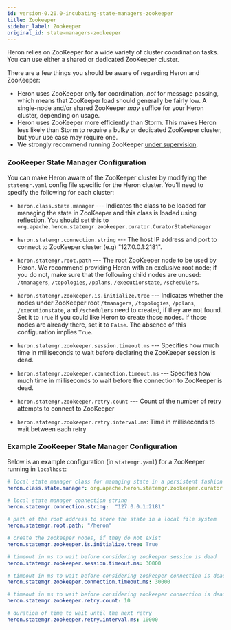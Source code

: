 ```yaml
---
id: version-0.20.0-incubating-state-managers-zookeeper
title: Zookeeper
sidebar_label: Zookeeper
original_id: state-managers-zookeeper
---
```

<!--
    Licensed to the Apache Software Foundation (ASF) under one
    or more contributor license agreements.  See the NOTICE file
    distributed with this work for additional information
    regarding copyright ownership.  The ASF licenses this file
    to you under the Apache License, Version 2.0 (the
    "License"); you may not use this file except in compliance
    with the License.  You may obtain a copy of the License at
      http://www.apache.org/licenses/LICENSE-2.0
    Unless required by applicable law or agreed to in writing,
    software distributed under the License is distributed on an
    "AS IS" BASIS, WITHOUT WARRANTIES OR CONDITIONS OF ANY
    KIND, either express or implied.  See the License for the
    specific language governing permissions and limitations
    under the License.
-->

Heron relies on ZooKeeper for a wide variety of cluster coordination tasks. You
can use either a shared or dedicated ZooKeeper cluster.

There are a few things you should be aware of regarding Heron and ZooKeeper:

* Heron uses ZooKeeper only for coordination, *not* for message passing, which
  means that ZooKeeper load should generally be fairly low. A single-node
  and/or shared ZooKeeper *may* suffice for your Heron cluster, depending on
  usage.
* Heron uses ZooKeeper more efficiently than Storm. This makes Heron less likely
  than Storm to require a bulky or dedicated ZooKeeper cluster, but your use
  case may require one.
* We strongly recommend running ZooKeeper [under
  supervision](http://zookeeper.apache.org/doc/r3.3.3/zookeeperAdmin.html#sc_supervision).

### ZooKeeper State Manager Configuration

You can make Heron aware of the ZooKeeper cluster by modifying the
`statemgr.yaml` config file specific for the Heron cluster. You'll
need to specify the following for each cluster:

* `heron.class.state.manager` --- Indicates the class to be loaded for managing
the state in ZooKeeper and this class is loaded using reflection. You should set this
to `org.apache.heron.statemgr.zookeeper.curator.CuratorStateManager`

* `heron.statemgr.connection.string` --- The host IP address and port to connect to ZooKeeper
cluster (e.g) "127.0.0.1:2181".

* `heron.statemgr.root.path` --- The root ZooKeeper node to be used by Heron. We recommend
providing Heron with an exclusive root node; if you do not, make sure that the following child
nodes are unused: `/tmanagers`, `/topologies`, `/pplans`, `/executionstate`, `/schedulers`.

* `heron.statemgr.zookeeper.is.initialize.tree` --- Indicates whether the nodes under ZooKeeper
root `/tmanagers`, `/topologies`, `/pplans`, `/executionstate`, and `/schedulers` need to created,
if they are not found. Set it to `True` if you could like Heron to create those nodes. If those
nodes are already there, set it to `False`. The absence of this configuration implies `True`.

* `heron.statemgr.zookeeper.session.timeout.ms` --- Specifies how much time in milliseconds
to wait before declaring the ZooKeeper session is dead.

* `heron.statemgr.zookeeper.connection.timeout.ms` --- Specifies how much time in milliseconds
to wait before the connection to ZooKeeper is dead.

* `heron.statemgr.zookeeper.retry.count` --- Count of the number of retry attempts to connect
to ZooKeeper

* `heron.statemgr.zookeeper.retry.interval.ms`: Time in milliseconds to wait between each retry

### Example ZooKeeper State Manager Configuration

Below is an example configuration (in `statemgr.yaml`) for a ZooKeeper running in `localhost`:

```yaml
# local state manager class for managing state in a persistent fashion
heron.class.state.manager: org.apache.heron.statemgr.zookeeper.curator.CuratorStateManager

# local state manager connection string
heron.statemgr.connection.string:  "127.0.0.1:2181"

# path of the root address to store the state in a local file system
heron.statemgr.root.path: "/heron"

# create the zookeeper nodes, if they do not exist
heron.statemgr.zookeeper.is.initialize.tree: True

# timeout in ms to wait before considering zookeeper session is dead
heron.statemgr.zookeeper.session.timeout.ms: 30000

# timeout in ms to wait before considering zookeeper connection is dead
heron.statemgr.zookeeper.connection.timeout.ms: 30000

# timeout in ms to wait before considering zookeeper connection is dead
heron.statemgr.zookeeper.retry.count: 10

# duration of time to wait until the next retry
heron.statemgr.zookeeper.retry.interval.ms: 10000
```
